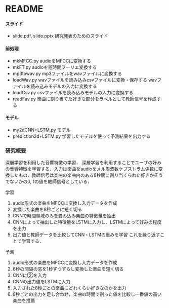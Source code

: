 # README
#### スライド
- slide.pdf, slide.pptx
  研究発表のためのスライド

#### 前処理
- mkMFCC.py
  audioをMFCCに変換する
- mkFT.py
  audioを短時間フーリエ変換する
- mp3towav.py
  mp3ファイルをwavファイルに変換する
- loadWav.py
  wavファイルを読み込みcsvファイルに変換・保存する
  wavファイルを読み込みモデルの入力に変換する
- loadCsv.py
  csvファイルを読み込みモデルの入力に変換する
- readFav.py
  楽曲に割り当てた好きな部分をラベルとして教師信号を作成する


#### モデル
- my2dCNN+LSTM.py
  モデル
- prediction2d+LSTM.py
  学習したモデルを使って予測結果を出力する

### 研究概要
深層学習を利用した音響特徴の学習．
深層学習を利用することでユーザの好みの音響特徴を学習する．入力は楽曲をaudioをメル周波数ケプストラム係数に変換したもの．教師信号は楽曲の楽曲内のある8秒間に割り当てられた好きかそうでないかの0, 1の値を教師信号としている．

学習
1. audio形式の楽曲をMFCCに変換し入力データを作成
2. 変換した楽曲を8秒ごとに短く切る
3. CNNで時間領域のみを畳み込み楽曲の特徴量を抽出
4. CNNによって抽出した特徴量をLSTMに入力し、LSTMによって好みの程度を出力
5. 出力値と教師データを比較してCNN・LSTMの重みを学習
これを繰り返すことで学習する．

予測
1. audio形式の楽曲をMFCCに変換し入力データを作成
2. 8秒の間隔の窓を1秒ずつずらし変換した楽曲を短く切る
3. CNNに②を入力
4. CNNの出力値をLSTMに入力
5. 入力された8秒ごとの楽曲にどれくらい好きなのかを出力
6. 8秒ごとの出力を足し合わせ，楽曲の時間で割った値を比較し一番値の高い楽曲を推薦
